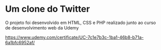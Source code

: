 # Um clone do Twitter 

O projeto foi desenvolvido em HTML, CSS e PHP realizado junto ao curso de desenvolvimento web da Udemy


https://www.udemy.com/certificate/UC-7c1e7b3c-1ba1-46b8-b71a-6a1bfc6952af/
